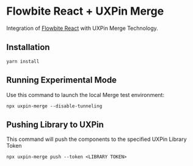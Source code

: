 # Flowbite React + UXPin Merge

Integration of [Flowbite React](https://www.flowbite-react.com/) with UXPin Merge Technology.

## Installation

`yarn install`

## Running Experimental Mode

Use this command to launch the local Merge test environment:

`npx uxpin-merge --disable-tunneling`

## Pushing Library to UXPin

This command will push the components to the specified UXPin Library Token

`npx uxpin-merge push --token <LIBRARY TOKEN>`